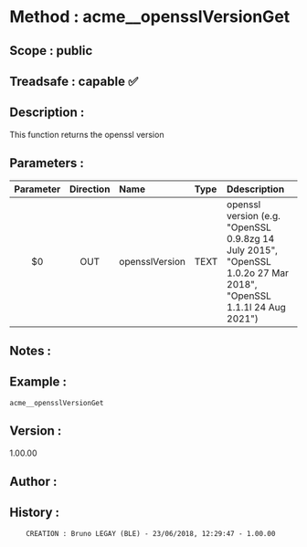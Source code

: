 ﻿# **Method :** acme__opensslVersionGet
## **Scope :** public
## **Treadsafe :** capable ✅ 
## **Description :** 
This function returns the openssl version
## **Parameters :** 
| Parameter | Direction | Name | Type | Ddescription | 
|:----:|:----:|:----|:----|:----| 
| $0 | OUT | opensslVersion | TEXT | openssl version (e.g. "OpenSSL 0.9.8zg 14 July 2015", "OpenSSL 1.0.2o  27 Mar 2018", "OpenSSL 1.1.1l  24 Aug 2021") | 

## **Notes :** 

## **Example :** 
```
acme__opensslVersionGet
```
## **Version :** 
1.00.00
## **Author :** 

## **History :** 

        CREATION : Bruno LEGAY (BLE) - 23/06/2018, 12:29:47 - 1.00.00

